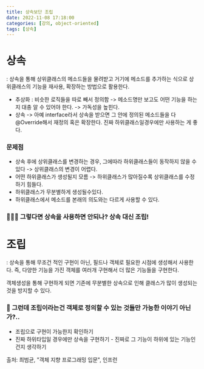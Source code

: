 ```yaml
---
title: 상속보단 조립
date: 2022-11-08 17:18:00
categories: [강의, object-oriented]
tags: [상속]
---
```


# 상속
: 상속을 통해 상위클래스의 메소드들을 물려받고 거기에 메소드를 추가하는 식으로 
상위클래스의 기능을 재사용, 확장하는 방법으로 활용한다.

- 추상화 : 비슷한 로직들을 따로 빼서 정의함 -> 메소드명만 보고도 어떤 기능을 하는지 대충 알 수 있어야 한다. -> 가독성을 높힌다.
- 상속 -> 아예 interface라서 상속을 받으면 그 안에 정의된 메소드들을 다 @Override해서 재정의 혹은 확장한다. 진짜 하위클래스일경우에만 사용하는 게 좋다.

### 문제점
- 상속 후에 상위클래스를 변경하는 경우, 그에따라 하위클래스들이 동작하지 않을 수 있다 -> 상위클래스의 변경이 어렵다.
- 어떤 하위클래스가 생성될지 모름 -> 하위클래스가 많아질수록 상위클래스를 수정하기 힘들다.
- 하위클래스가 무분별하게 생성될수있다. 
- 하위클래스에서 메소드를 본래의 의도와는 다르게 사용할 수 있다.

### 🙋🏻‍♀️ 그렇다면 상속을 사용하면 안되나? 상속 대신 조립! 


# 조립 
 : 상속을 통해 무조건 적인 구현이 아닌, 필드나 객체로 필요한 시점에 생성해서 사용한다. 즉, 다양한 기능을 가진 객체를 여러개 구현해서 더 많은 기능들을 구현한다.

객체생성을 통해 구현하게 되면 기존에 무분별한 상속으로 인해 클래스가 많이 생성되는 것을 방지할 수 있다.

### 🧐  그런데 조립이라는건 객체로 정의할 수 있는 것들만 가능한 이야기 아닌가?..

- 조립으로 구현이 가능한지 확인하기
- 진짜 하위타입일 경우에만 상속을 구현하기 - 진짜로 그 기능이 하위에 있는 기능인건지 생각하기

출처: 최범균, "객체 지향 프로그래밍 입문", 인프런

